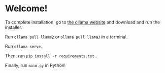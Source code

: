 # Welcome!

To complete installation, go to [the ollama website](https://ollama.com/download/) and download and run the installer.

Run `ollama pull llama2` or `ollama pull llama3` in a terminal.

Run `ollama serve`.

Then, run `pip install -r requirements.txt` .

Finally, run `main.py` in Python!
